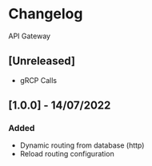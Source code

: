 # Changelog
API Gateway

## [Unreleased]
- gRCP Calls

## [1.0.0] - 14/07/2022
### Added
- Dynamic routing from database (http)
- Reload routing configuration